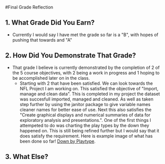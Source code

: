 #Final Grade Reflection
## 1. What Grade Did You Earn?
- Currently I would say I have met the grade so far is a "B", with hopes of pushing that towards and "A"
## 2. How Did You Demonstrate That Grade?
- That grade I believe is currently demonstrated by the completion of 2 of the 5 course objectives, with 2 being a work in progress and 1 hoping to be accomplished later on in the class.
  - Starting with 2 that have been satisfied. We can look towards the NFL Project I am working on. This satisfied the objective of "Import, manage and clean data". This is completed in my project the dataset was succesfull imported, managed and cleaned. As well as taken step further by using the janitor package to give variable names cleaner names for better ease of use. Next this also satisfies the "Create graphical displays and numerical summaries of data for exploratory analysis and presentations.". One of the first things I attempeted to do was charting the play types by the down they happened on. This is still being refined further but I would say that it does satisfy the requirement. Here is example image of what has been done so far! [Down by Playtype](C:\Users\JADun\Desktop\STA418).


## 3. What Else?
